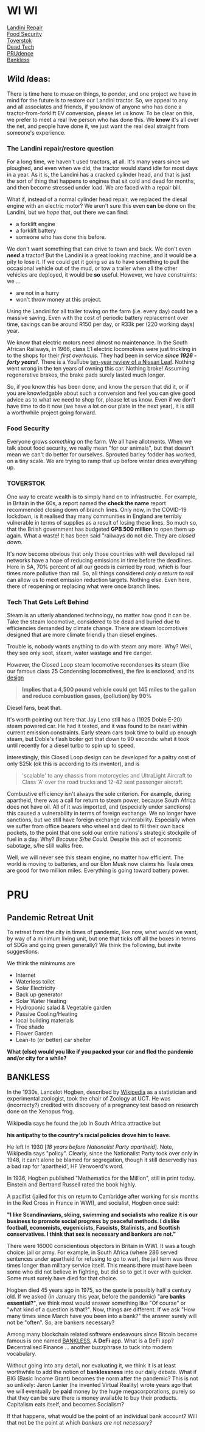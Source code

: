 # WI WI

<a href="#landini">Landini Repair</a><br>
<a href="#foodsecurity">Food Security</a><br>
<a href="#toverstok">Toverstok</a><br>
<a href="#deadtech">Dead Tech</a><br>
<a href="#prudence">PRUdence</a><br>
<a href="#bankless">Bankless</a><br>

## ***W***ild ***I***deas: 

There is time here to muse on things, to ponder, and one project we have in mind for the future is to restore our Landini tractor. So, we appeal to any and all associates and friends, if you know of anyone who has done a tractor-from-forklift EV conversion, please let us know. To be clear on this, we prefer to meet a real live person who has done this. We **know** it's all over the net, and people have done it, we just want the real deal straight from someone's experience.

<a name="landini"></a>

### The Landini repair/restore  question

For a long time, we haven't used tractors, at all. It's many years since we ploughed, and even when we did, the tractor would stand idle for most days in a year. As it is, the Landini has a cracked cylinder head, and that is just the sort of thing that happens to engines that sit cold and dead for months, and then become stressed under load. We are faced with a repair bill. 

What if, instead of a normal cylinder head repair, we replaced the diesal engine with an electric motor? We aren't sure this even **can** be done on the Landini, but we _hope_ that, out there we can find:

+ a forklift engine
+ a forklift battery
+ someone who has done this before.

We don't want something that can drive to town and back. We don't even ***need*** a tractor! But the Landini is a great looking machine, and it would be a pity to lose it.  If we could get it going so as to have something to pull the occasional vehicle out of the mud, or tow a trailer when all the other vehicles are deployed, it would be **so** useful. However, we have constraints: we ...

+ are not in a hurry
+ won't throw money at this project.

Using the Landini for all trailer towing on the farm (i.e. every day) could be a massive saving. Even with the cost of periodic battery replacement over time, savings can be around R150 per day, or R33k per (220 working days) year.

We know that electric motors need almost no maintenance. In the South African Railways, in 1966, class E1 electric locomotives were just trickling in to the shops for their _first overhauls._ They had been in service ***since 1926 - forty years!***. There is a YouTube [ten-year review of a Nissan Leaf](https://www.youtube.com/watch?v=2qPF11PmP8k). Nothing went wrong in the ten years of owning this car. Nothing broke! Assuming regenerative brakes, the brake pads surely lasted much longer.

So, if you know this has been done, and know the person that did it, or if you are knowledgable about such a conversion and feel you can give good advice as to what we need to shop for, please let us know. Even if we don't have time to do it now (we have a lot on our plate in the next year), it is still a worthwhile project going forward.

<a name="foodsecurity"></a>

### Food Security

Everyone grows _something_ on the farm. We all have allotments. When we talk about food security, we really mean "for our animals", but that doesn't mean we can't do better for ourselves. Sprouted barley fodder has worked, on a tiny scale. We are trying to ramp that up before winter dries everything up.

<a name= "toverstok"></a>

### TOVERSTOK

One way to create wealth is to simply hand on to infrastructre. For example, in Britain in the 60s, a report named the **check the name** report recommended closing down of branch lines. Only now, in the COVID-19 lockdown, is it realised thay many communities in England are terribly vulnerable in terms of supplies as a result of losing these lines. So much so, that the Briish government has budgeted **GPB 500 million** to open them up again. What a waste! It has been said "railways do not die. They are _closed down_.

It's now become obvious that only those countries with well developed rail networks have a hope of reducing emissions in time before the deadlines. Here in SA, 70% percent of all our goods is carried by road, which is four times more pollutive than rail. So, all things considered _only a return to rail_ can allow us to meet emission reduction targets. Nothing else. Even here, there of reopening or replacing what were once branch lines.

<a name= "deadtech"></a>

### Tech That Gets Left Behind

Steam is an utterly abandoned technology, no matter how good it can be. Take the steam locomotive, considered to be dead and buried due to efficiencies demanded by climate change. There are steam locomotives designed that are more climate friendly than diesel engines. 

Trouble is, nobody wants anything to do with steam any more. Why? Well, they see only soot, steam, water wastage and fire danger. 

However, the Closed Loop steam locomotive recondenses its steam (like our famous class 25 Condensing locomotives), the fire is enclosed, and its [design](https://www.climatecolab.org/contests/2016/transportation/c/proposal/1328901)

>**Implies that a 4,500 pound vehicle could get 145 miles to the gallon and reduce combustion gases, (pollution) by 90%**

Diesel fans, beat that. 

It's worth pointing out here that Jay Leno still has a (1925 Doble E-20) steam powered car. He had it tested, and it was found to be nearl within current emission constraints. Early steam cars took time to build up enough steam, but Doble's flash boiler got that down to 90 seconds: what it took until recently for a diesel turbo to spin up to speed.

Interestingly, this Closed Loop design can be developed for a paltry cost of only $25k (ok this is according to its inventor), and is

>'scalable' to any chassis from motorcycles and UltraLight Aircraft to Class 'A' over the road trucks and 12-42 seat passenger aircraft.

Combustive efficiency isn't always the sole criterion. For example, during apartheid, there was a call for return to steam power, because South Africa does not have oil. All of it was imported, and (especially under sanctions) this caused a vulnerability in terms of foreign exchange. We no longer have sanctions, but we still have foreign exchange vulnerability. Especially when we suffer from office bearers who wheel and deal to fill their own back pockets, to the point that one sold our entire nations's strategic stockpile of fuel in a day. Why? _Because S/he Could_. Despite this act of economic sabotage, s/he still walks free.

Well, we will never see this steam engine, no matter how efficient.  The world is moving to batteries, and our Elon Musk now claims his Tesla ones are good for two million miles. Everything is going toward battery power.

<a name= "prudence"></a>

# PRU

## Pandemic Retreat Unit

To retreat from the city in times of pandemic, like now, what would we want, by way of a minimum living unit, but one that ticks off all the boxes in terms of SDGs and going green generally? We think the following, but invite suggestions. 

We think the minimums are

+ Internet
+ Waterless toilet
+ Solar Electricity
+ Back up generator
+ Solar Water Heating
+ Hydroponic salad & Vegetable garden
+ Passive Cooling/Heating
+ local building materials
+ Tree shade
+ Flower Garden
+ Lean-to (or better) car shelter

**What (else) would you like if you packed your car and fled the pandemic and/or city for a while?**

<a name= "bankless"></a>

## BANKLESS

In the 1930s, Lancelot Hogben, described by [Wikipedia](https://en.wikipedia.org/wiki/Lancelot_Hogben) as a statistician and experimental zoologist, took the chair of Zoology at UCT. He was (incorrecty?) credited with discovery of a pregnancy test based on research done on the Xenopus frog. 

Wikipedia says he found the job in South Africa attractive but

**his antipathy to the country's racial policies drove him to leave.**

He left In 1930 [_18 years before Nationalist Party apartheid_]. Note, Wikipedia says "policy". Clearly, since the Nationalist Party took over only in 1948, it can't alone be blamed for segregation, though it still deservedly has a bad rap for 'apartheid', HF Verwoerd's word. 

In 1936, Hogben published "Mathematics for the Million", still in print today. Einstein and Bertrand Russell rated the book highly. 

A pacifist (jailed for this on return to Cambridge after working for six months in the Red Cross in France in WWI), and socialist, Hogben once said:

**"I like Scandinavians, skiing, swimming and socialists who realize it is our business to promote social progress by peaceful methods. I dislike football,  economists, eugenicists, Fascists, Stalinists, and Scottish conservatives.  I think that sex is necessary and bankers are not."**

<!-- more -->

There were 16000 conscientious objectors in Britain in WWI. It was a tough choice: jail or army. For example, in South Africa (where 286 served sentences under apartheid for refusing to go to war), the jail term was three times longer than military service itself. This means there must have been some who did not believe in fighting, but did so to get it over with quicker. Some must surely have died for that choice.

Hogben died 45 years ago in 1975, so the quote is possibly half a century old. If we asked (in January this year, before the pandemic) "**are banks essential?**", we think most would answer something like "Of course" or "what kind of a question is that?". Now, things are different. If we ask "How many times since March have you been into a bank?" the answer surely will not be "often". So, are bankers necessary? 

Among many blockchain related software endeavours since Bitcoin became famous is one named [BANKLESS](https://medium.com/@svanas/bankless-savings-c22ff8d372e2), A **DeFi** app. What is a DeFi app? **De**centralised **Fi**nance ... another buzzphrase to tuck into modern vocabulary. 

Without going into any detail, nor evaluating it, we think it is at least worthwhile to add the notion of **banklessness** into our daily debate. What if BIG (Basic Income Grant) becomes the norm after the pandemic? This is not so unlikely: Jaron Lanier (he invented Virtual Reality) wrote years ago that we will eventually be **paid** money by the huge megacorporations, purely so that they can be sure there is money available to buy their products. Capitalism eats itself, and becomes Socialism?

If that happens, what would be the point of an individual bank account? Will that not be the point at which _bankers are not necessary_?

<!--

## COMPARISON BUILD: POLES vs FINNBUILDER

We will do a size for size comparison of the cheapest single room measuring (in metres):<br>
Height: 3<br>
Length: 5<br>
Width: 4<br>

The floor & roof will be identical, so we will confine ourselves to cost of walls only.
-->









